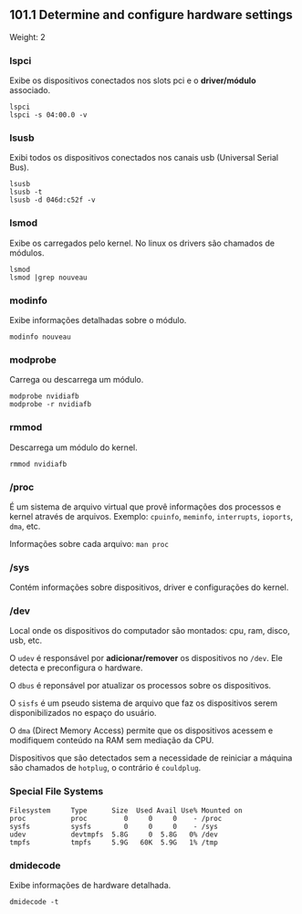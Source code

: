 ## 101.1 Determine and configure hardware settings
Weight: 2

### lspci
Exibe os dispositivos conectados nos slots pci e o **driver/módulo** associado.

```shell
lspci
lspci -s 04:00.0 -v

```

### lsusb
Exibi todos os dispositivos conectados nos canais usb (Universal Serial Bus).

```shell
lsusb
lsusb -t
lsusb -d 046d:c52f -v
```

### lsmod
Exibe os carregados pelo kernel. No linux os drivers são chamados de módulos.

```shell
lsmod
lsmod |grep nouveau
```

### modinfo
Exibe informações detalhadas sobre o módulo.

```shell
modinfo nouveau
```

### modprobe
Carrega ou descarrega um módulo.

```shell
modprobe nvidiafb
modprobe -r nvidiafb
```

### rmmod
Descarrega um módulo do kernel.

```shell
rmmod nvidiafb
```

### /proc
É um sistema de arquivo virtual que provê informações dos processos e kernel através de arquivos. Exemplo: `cpuinfo`, `meminfo`, `interrupts`, `ioports`, `dma`, etc.

Informações sobre cada arquivo: `man proc`

### /sys
Contém informações sobre dispositivos, driver e configurações do kernel.

### /dev
Local onde os dispositivos do computador são montados: cpu, ram, disco, usb, etc.

O `udev` é responsável por **adicionar/remover** os dispositivos no `/dev`. Ele detecta e preconfigura o hardware.

O `dbus` é reponsável por atualizar os processos sobre os dispositivos.

O `sisfs` é um pseudo sistema de arquivo que faz os dispositivos serem disponibilizados no espaço do usuário.

O `dma` (Direct Memory Access) permite que os dispositivos acessem e modifiquem conteúdo na RAM sem mediação da CPU.

Dispositivos que são detectados sem a necessidade de reiniciar a máquina são chamados de `hotplug`, o contrário é `couldplug`.

### Special File Systems
```
Filesystem     Type      Size  Used Avail Use% Mounted on
proc           proc         0     0     0    - /proc
sysfs          sysfs        0     0     0    - /sys
udev           devtmpfs  5.8G     0  5.8G   0% /dev
tmpfs          tmpfs     5.9G   60K  5.9G   1% /tmp
```


### dmidecode
Exibe informações de hardware detalhada.

```shell
dmidecode -t
```
